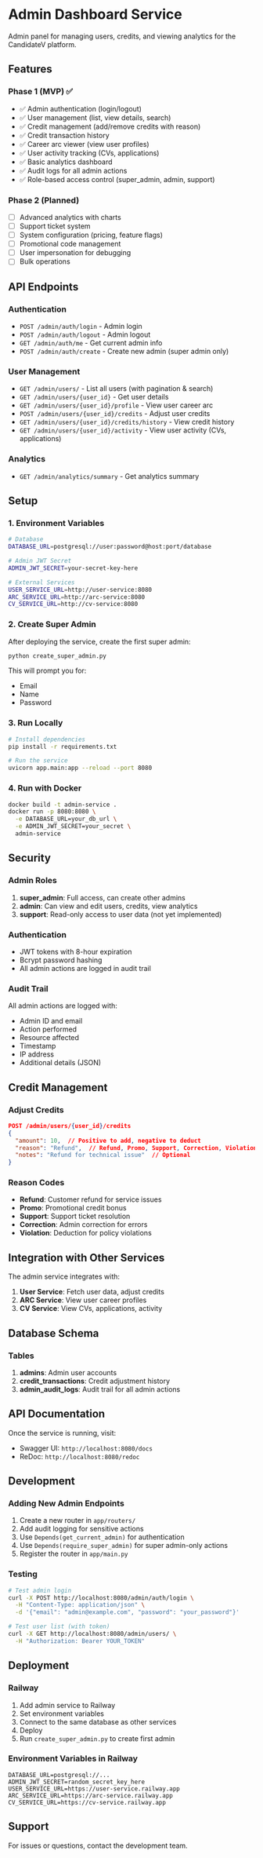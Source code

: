 # Admin Dashboard Service

Admin panel for managing users, credits, and viewing analytics for the CandidateV platform.

## Features

### Phase 1 (MVP) ✅
- ✅ Admin authentication (login/logout)
- ✅ User management (list, view details, search)
- ✅ Credit management (add/remove credits with reason)
- ✅ Credit transaction history
- ✅ Career arc viewer (view user profiles)
- ✅ User activity tracking (CVs, applications)
- ✅ Basic analytics dashboard
- ✅ Audit logs for all admin actions
- ✅ Role-based access control (super_admin, admin, support)

### Phase 2 (Planned)
- [ ] Advanced analytics with charts
- [ ] Support ticket system
- [ ] System configuration (pricing, feature flags)
- [ ] Promotional code management
- [ ] User impersonation for debugging
- [ ] Bulk operations

## API Endpoints

### Authentication
- `POST /admin/auth/login` - Admin login
- `POST /admin/auth/logout` - Admin logout
- `GET /admin/auth/me` - Get current admin info
- `POST /admin/auth/create` - Create new admin (super admin only)

### User Management
- `GET /admin/users/` - List all users (with pagination & search)
- `GET /admin/users/{user_id}` - Get user details
- `GET /admin/users/{user_id}/profile` - View user career arc
- `POST /admin/users/{user_id}/credits` - Adjust user credits
- `GET /admin/users/{user_id}/credits/history` - View credit history
- `GET /admin/users/{user_id}/activity` - View user activity (CVs, applications)

### Analytics
- `GET /admin/analytics/summary` - Get analytics summary

## Setup

### 1. Environment Variables

```bash
# Database
DATABASE_URL=postgresql://user:password@host:port/database

# Admin JWT Secret
ADMIN_JWT_SECRET=your-secret-key-here

# External Services
USER_SERVICE_URL=http://user-service:8080
ARC_SERVICE_URL=http://arc-service:8080
CV_SERVICE_URL=http://cv-service:8080
```

### 2. Create Super Admin

After deploying the service, create the first super admin:

```bash
python create_super_admin.py
```

This will prompt you for:
- Email
- Name
- Password

### 3. Run Locally

```bash
# Install dependencies
pip install -r requirements.txt

# Run the service
uvicorn app.main:app --reload --port 8080
```

### 4. Run with Docker

```bash
docker build -t admin-service .
docker run -p 8080:8080 \
  -e DATABASE_URL=your_db_url \
  -e ADMIN_JWT_SECRET=your_secret \
  admin-service
```

## Security

### Admin Roles

1. **super_admin**: Full access, can create other admins
2. **admin**: Can view and edit users, credits, view analytics
3. **support**: Read-only access to user data (not yet implemented)

### Authentication

- JWT tokens with 8-hour expiration
- Bcrypt password hashing
- All admin actions are logged in audit trail

### Audit Trail

All admin actions are logged with:
- Admin ID and email
- Action performed
- Resource affected
- Timestamp
- IP address
- Additional details (JSON)

## Credit Management

### Adjust Credits

```json
POST /admin/users/{user_id}/credits
{
  "amount": 10,  // Positive to add, negative to deduct
  "reason": "Refund",  // Refund, Promo, Support, Correction, Violation
  "notes": "Refund for technical issue"  // Optional
}
```

### Reason Codes

- **Refund**: Customer refund for service issues
- **Promo**: Promotional credit bonus
- **Support**: Support ticket resolution
- **Correction**: Admin correction for errors
- **Violation**: Deduction for policy violations

## Integration with Other Services

The admin service integrates with:

1. **User Service**: Fetch user data, adjust credits
2. **ARC Service**: View user career profiles
3. **CV Service**: View CVs, applications, activity

## Database Schema

### Tables

1. **admins**: Admin user accounts
2. **credit_transactions**: Credit adjustment history
3. **admin_audit_logs**: Audit trail for all admin actions

## API Documentation

Once the service is running, visit:
- Swagger UI: `http://localhost:8080/docs`
- ReDoc: `http://localhost:8080/redoc`

## Development

### Adding New Admin Endpoints

1. Create a new router in `app/routers/`
2. Add audit logging for sensitive actions
3. Use `Depends(get_current_admin)` for authentication
4. Use `Depends(require_super_admin)` for super admin-only actions
5. Register the router in `app/main.py`

### Testing

```bash
# Test admin login
curl -X POST http://localhost:8080/admin/auth/login \
  -H "Content-Type: application/json" \
  -d '{"email": "admin@example.com", "password": "your_password"}'

# Test user list (with token)
curl -X GET http://localhost:8080/admin/users/ \
  -H "Authorization: Bearer YOUR_TOKEN"
```

## Deployment

### Railway

1. Add admin service to Railway
2. Set environment variables
3. Connect to the same database as other services
4. Deploy
5. Run `create_super_admin.py` to create first admin

### Environment Variables in Railway

```
DATABASE_URL=postgresql://...
ADMIN_JWT_SECRET=random_secret_key_here
USER_SERVICE_URL=https://user-service.railway.app
ARC_SERVICE_URL=https://arc-service.railway.app
CV_SERVICE_URL=https://cv-service.railway.app
```

## Support

For issues or questions, contact the development team.

